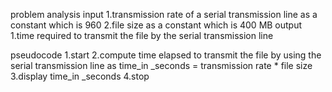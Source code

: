 problem analysis
     input
        1.transmission rate of a serial transmission line as a constant which is 960
        2.file size as a constant which is 400 MB
     output
        1.time required to transmit the file by the serial transmission line 






pseudocode
   1.start
   2.compute time elapsed to transmit the file by using the serial transmission line as time_in _seconds = transmission rate * file size
   3.display time_in _seconds
   4.stop
   
   









        
     
